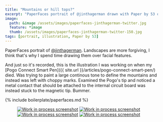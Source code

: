 ```yaml
---
title: "Mountains or hill tops?"
excerpt: "PaperFaces portrait of @jinthagerman drawn with Paper by 53 on an iPad."
image: 
  path: &image /assets/images/paperfaces-jinthagerman-twitter.jpg 
  feature: *image
  thumb: /assets/images/paperfaces-jinthagerman-twitter-150.jpg
tags: [portrait, illustration, Paper by 53]
---
```


PaperFaces portrait of [@jinthagerman](http://twitter.com/jinthagerman). Landscapes are more forgiving, I think that's why I spend time drawing them over facial features.

And just so it's recorded, this is the illustration I was working on when my [Pogo Connect Smart Pen]({{ site.url }}/articles/pogo-connect-smart-pen/) died. Was trying to paint a large continous tone to define the mountains and instead was left with choppy marks. Examined the Pogo's tip and noticed a metal contact that should be attached to the internal circuit board was instead stuck to the magnetic tip. Bummer.

{% include boilerplate/paperfaces.md %}

<figure class="half">
	<a href="{{ site.url }}/assets/images/paperfaces-jinthagerman-process-1-lg.jpg"><img src="{{ site.url }}/assets/images/paperfaces-jinthagerman-process-1-600.jpg" alt="Work in process screenshot"></a>
	<a href="{{ site.url }}/assets/images/paperfaces-jinthagerman-process-2-lg.jpg"><img src="{{ site.url }}/assets/images/paperfaces-jinthagerman-process-2-600.jpg" alt="Work in process screenshot"></a>
	<a href="{{ site.url }}/assets/images/paperfaces-jinthagerman-process-3-lg.jpg"><img src="{{ site.url }}/assets/images/paperfaces-jinthagerman-process-3-600.jpg" alt="Work in process screenshot"></a>
	<a href="{{ site.url }}/assets/images/paperfaces-jinthagerman-process-4-lg.jpg"><img src="{{ site.url }}/assets/images/paperfaces-jinthagerman-process-4-600.jpg" alt="Work in process screenshot"></a>
</figure>
